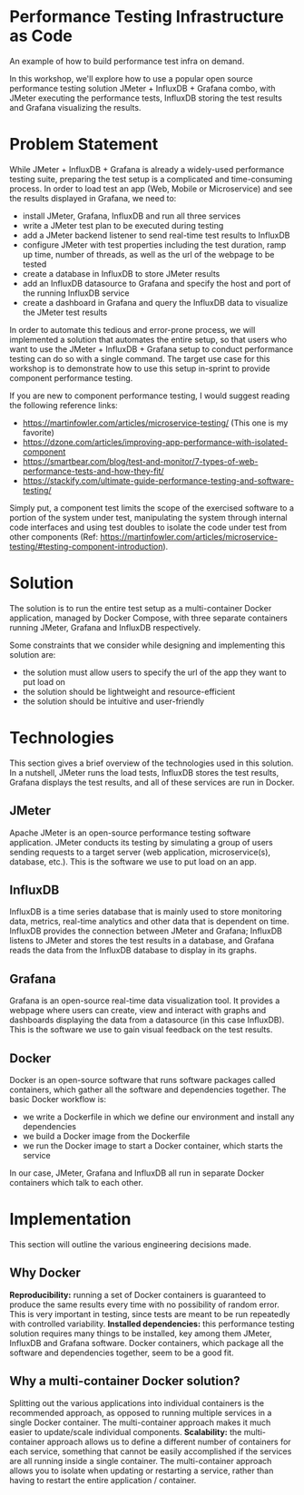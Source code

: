 # Performance Testing Infrastructure as Code
An example of how to build performance test infra on demand.

In this workshop, we'll explore how to use a popular open source performance testing solution JMeter + InfluxDB + Grafana combo, with JMeter executing the performance tests, InfluxDB storing the test results and Grafana visualizing the results.

# Problem Statement
While JMeter + InfluxDB + Grafana is already a widely-used performance testing suite, preparing the test setup is a complicated and time-consuming process. In order to load test an app (Web, Mobile or Microservice) and see the results displayed in Grafana, we need to:

- install JMeter, Grafana, InfluxDB and run all three services
- write a JMeter test plan to be executed during testing
- add a JMeter backend listener to send real-time test results to InfluxDB
- configure JMeter with test properties including the test duration, ramp up time, number of threads, as well as the url of the webpage to be tested
- create a database in InfluxDB to store JMeter results
- add an InfluxDB datasource to Grafana and specify the host and port of the running InfluxDB service
- create a dashboard in Grafana and query the InfluxDB data to visualize the JMeter test results

In order to automate this tedious and error-prone process, we will implemented a solution that automates the entire setup, so that users who want to use the JMeter + InfluxDB + Grafana setup to conduct performance testing can do so with a single command.  The target use case for this workshop is to demonstrate how to use this setup in-sprint to provide component performance testing.

If you are new to component performance testing, I would suggest reading the following reference links:

- https://martinfowler.com/articles/microservice-testing/ (This one is my favorite)
- https://dzone.com/articles/improving-app-performance-with-isolated-component
- https://smartbear.com/blog/test-and-monitor/7-types-of-web-performance-tests-and-how-they-fit/
- https://stackify.com/ultimate-guide-performance-testing-and-software-testing/

Simply put, a component test limits the scope of the exercised software to a portion of the system under test, manipulating the system through internal code interfaces and using test doubles to isolate the code under test from other components (Ref: https://martinfowler.com/articles/microservice-testing/#testing-component-introduction).

# Solution
The solution is to run the entire test setup as a multi-container Docker application, managed by Docker Compose, with three separate containers running JMeter, Grafana and InfluxDB respectively.

Some constraints that we consider while designing and implementing this solution are:
- the solution must allow users to specify the url of the app they want to put load on
- the solution should be lightweight and resource-efficient
- the solution should be intuitive and user-friendly

# Technologies

This section gives a brief overview of the technologies used in this solution. In a nutshell, JMeter runs the load tests, InfluxDB stores the test results, Grafana displays the test results, and all of these services are run in Docker.

## JMeter
Apache JMeter is an open-source performance testing software application. JMeter conducts its testing by simulating a group of users sending requests to a target server (web application, microservice(s), database, etc.). This is the software we use to put load on an app.

## InfluxDB
InfluxDB is a time series database that is mainly used to store monitoring data, metrics, real-time analytics and other data that is dependent on time. InfluxDB provides the connection between JMeter and Grafana; InfluxDB listens to JMeter and stores the test results in a database, and Grafana reads the data from the InfluxDB database to display in its graphs.

## Grafana
Grafana is an open-source real-time data visualization tool. It provides a webpage where users can create, view and interact with graphs and dashboards displaying the data from a datasource (in this case InfluxDB). This is the software we use to gain visual feedback on the test results.

## Docker
Docker is an open-source software that runs software packages called containers, which gather all the software and dependencies together. The basic Docker workflow is:
- we write a Dockerfile in which we define our environment and install any dependencies
- we build a Docker image from the Dockerfile
- we run the Docker image to start a Docker container, which starts the service

In our case, JMeter, Grafana and InfluxDB all run in separate Docker containers which talk to each other.

# Implementation
This section will outline the various engineering decisions made.

## Why Docker

**Reproducibility:** running a set of Docker containers is guaranteed to produce the same results every time with no possibility of random error. This is very important in testing, since tests are meant to be run repeatedly with controlled variability.
**Installed dependencies:** this performance testing solution requires many things to be installed, key among them JMeter, InfluxDB and Grafana software. Docker containers, which package all the software and dependencies together, seem to be a good fit.

## Why a multi-container Docker solution?
Splitting out the various applications into individual containers is the recommended approach, as opposed to running multiple services in a single Docker container.  The multi-container approach makes it much easier to update/scale individual components.
**Scalability:** the multi-container approach allows us to define a different number of containers for each service, something that cannot be easily accomplished if the services are all running inside a single container.  The multi-container approach allows you to isolate when updating or restarting a service, rather than having to restart the entire application / container.

